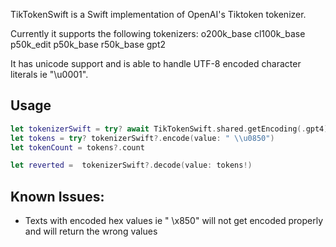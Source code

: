 TikTokenSwift is a Swift implementation of OpenAI's Tiktoken tokenizer.

Currently it supports the following tokenizers:
o200k_base
cl100k_base
p50k_edit
p50k_base
r50k_base
gpt2

It has unicode support and is able to handle UTF-8 encoded character literals ie "\u0001".

## Usage

```swift
let tokenizerSwift = try? await TikTokenSwift.shared.getEncoding(.gpt4)
let tokens = try? tokenizerSwift?.encode(value: " \\u0850")
let tokenCount = tokens?.count

let reverted =  tokenizerSwift?.decode(value: tokens!)
```

## Known Issues:
- Texts with encoded hex values ie " \x850" will not get encoded properly and will return the wrong values
